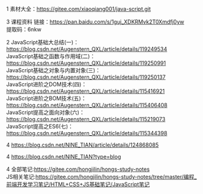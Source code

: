 1
素材大全：https://gitee.com/xiaoqiang001/java-script.git

3
课程资料 链接：https://pan.baidu.com/s/1guj_XDKRMvk2T0Xmdfj0yw  
提取码：6nkw


2 
JavaScript基础大总结(一)：https://blog.csdn.net/Augenstern_QXL/article/details/119249534  
JavaScript基础之函数与作用域(二)：https://blog.csdn.net/Augenstern_QXL/article/details/119250991  
JavaScript基础之对象与内置对象(三)：https://blog.csdn.net/Augenstern_QXL/article/details/119250137  
JavaScript进阶之DOM技术(四)：https://blog.csdn.net/Augenstern_QXL/article/details/115416921  
JavaScript进阶之BOM技术(五)：https://blog.csdn.net/Augenstern_QXL/article/details/115406408  
JavaScript提高之面向对象(六)：https://blog.csdn.net/Augenstern_QXL/article/details/115219073  
JavaScript提高之ES6(七)：https://blog.csdn.net/Augenstern_QXL/article/details/115344398


4 
https://blog.csdn.net/NINE_TIAN/article/details/124868085

4 
https://blog.csdn.net/NINE_TIAN?type=blog


4 
全部笔记:https://gitee.com/hongjilin/hongs-study-notes  
JS相关笔记:https://gitee.com/hongjilin/hongs-study-notes/tree/master/编程_前端开发学习笔记/HTML+CSS+JS基础笔记/JavaScript笔记